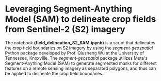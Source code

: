 # Leveraging Segment-Anything Model (SAM) to delineate crop fields from Sentinel-2 (S2) imagery

The notebook **(field_delineation_S2_SAM.ipynb)** is a script that delineates the crop field boundaries on S2 imagery by using the <i>segment-geospatial</i> Python package developed by Prof. Qiusheng Wu at the University of Tennessee, Knoxville. The <i>segment-geospatial</i> package utilizes Meta's Segment-Anything Model (SAM) to generate segmented masks for different features on a remote sensing imagery as separated polygons, and thus can be applied to delineate the crop field boundaries.
